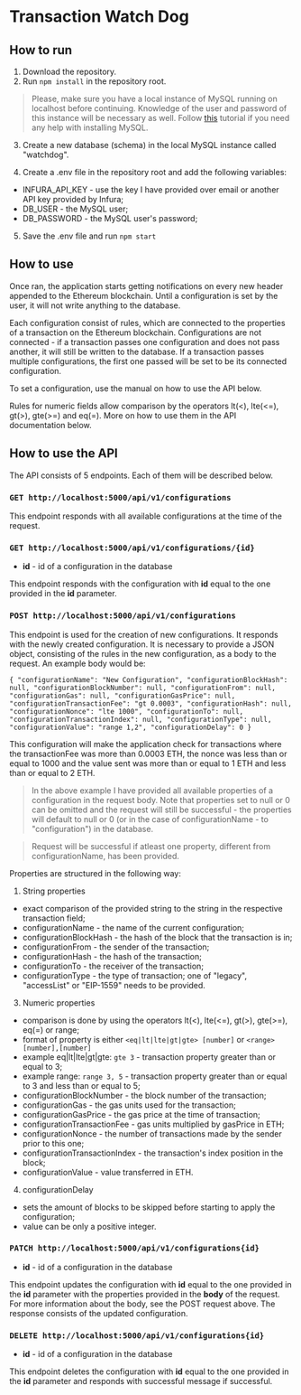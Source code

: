 # Transaction Watch Dog

## How to run

1. Download the repository.
2. Run `npm install` in the repository root.

> Please, make sure you have a local instance of MySQL running on localhost before continuing. Knowledge of the user and password of this instance will be necessary as well. Follow [this](https://www.javatpoint.com/how-to-install-mysql) tutorial if you need any help with installing MySQL.

3. Create a new database (schema) in the local MySQL instance called "watchdog".

4. Create a .env file in the repository root and add the following variables:

- INFURA_API_KEY - use the key I have provided over email or another API key provided by Infura;
- DB_USER - the MySQL user;
- DB_PASSWORD - the MySQL user's password;

5. Save the .env file and run `npm start`

## How to use

Once ran, the application starts getting notifications on every new header appended to the Ethereum blockchain. Until a configuration is set by the user, it will not write anything to the database.

Each configuration consist of rules, which are connected to the properties of a transaction on the Ethereum blockchain. Configurations are not connected - if a transaction passes one configuration and does not pass another, it will still be written to the database. If a transaction passes multiple configurations, the first one passed will be set to be its connected configuration.

To set a configuration, use the manual on how to use the API below.

Rules for numeric fields allow comparison by the operators lt(<), lte(<=), gt(>), gte(>=) and eq(=). More on how to use them in the API documentation below.

## How to use the API

The API consists of 5 endpoints. Each of them will be described below.

### `GET http://localhost:5000/api/v1/configurations`

This endpoint responds with all available configurations at the time of the request.

### `GET http://localhost:5000/api/v1/configurations/{id}`

- **id** - id of a configuration in the database

This endpoint responds with the configuration with **id** equal to the one provided in the **id** parameter.

### `POST http://localhost:5000/api/v1/configurations`

This endpoint is used for the creation of new configurations. It responds with the newly created configuration. It is necessary to provide a JSON object, consisting of the rules in the new configuration, as a body to the request. An example body would be:

`{ "configurationName": "New Configuration", "configurationBlockHash": null, "configurationBlockNumber": null, "configurationFrom": null, "configurationGas": null, "configurationGasPrice": null, "configurationTransactionFee": "gt 0.0003", "configurationHash": null, "configurationNonce": "lte 1000", "configurationTo": null, "configurationTransactionIndex": null, "configurationType": null, "configurationValue": "range 1,2", "configurationDelay": 0 }`

This configuration will make the application check for transactions where the transactionFee was more than 0.0003 ETH, the nonce was less than or equal to 1000 and the value sent was more than or equal to 1 ETH and less than or equal to 2 ETH.

> In the above example I have provided all available properties of a configuration in the request body. Note that properties set to null or 0 can be omitted and the request will still be successful - the properties will default to null or 0 (or in the case of configurationName - to "configuration") in the database.

> Request will be successful if atleast one property, different from configurationName, has been provided.

Properties are structured in the following way:

1. String properties

- exact comparison of the provided string to the string in the respective transaction field;
- configurationName - the name of the current configuration;
- configurationBlockHash - the hash of the block that the transaction is in;
- configurationFrom - the sender of the transaction;
- configurationHash - the hash of the transaction;
- configurationTo - the receiver of the transaction;
- configurationType - the type of transaction; one of "legacy", "accessList" or "EIP-1559" needs to be provided.

3. Numeric properties

- comparison is done by using the operators lt(<), lte(<=), gt(>), gte(>=), eq(=) or range;
- format of property is either `<eq|lt|lte|gt|gte> [number]` or `<range> [number],[number]`
- example eq|lt|lte|gt|gte: `gte 3` - transaction property greater than or equal to 3;
- example range: `range 3, 5` - transaction property greater than or equal to 3 and less than or equal to 5;
- configurationBlockNumber - the block number of the transaction;
- configurationGas - the gas units used for the transaction;
- configurationGasPrice - the gas price at the time of transaction;
- configurationTransactionFee - gas units multiplied by gasPrice in ETH;
- configurationNonce - the number of transactions made by the sender prior to this one;
- configurationTransactionIndex - the transaction's index position in the block;
- configurationValue - value transferred in ETH.

4. configurationDelay

- sets the amount of blocks to be skipped before starting to apply the configuration;
- value can be only a positive integer.

### `PATCH http://localhost:5000/api/v1/configurations{id}`

- **id** - id of a configuration in the database

This endpoint updates the configuration with **id** equal to the one provided in the **id** parameter with the properties provided in the **body** of the request. For more information about the body, see the POST request above. The response consists of the updated configuration.

### `DELETE http://localhost:5000/api/v1/configurations{id}`

- **id** - id of a configuration in the database

This endpoint deletes the configuration with **id** equal to the one provided in the **id** parameter and responds with successful message if successful.
